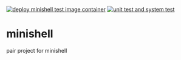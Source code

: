 
[![deploy minishell test image container](https://github.com/PalmNeko/minishell/actions/workflows/deploy-image.yml/badge.svg)](https://github.com/PalmNeko/minishell/actions/workflows/deploy-image.yml)
[![unit test and system test](https://github.com/PalmNeko/minishell/actions/workflows/test-project.yml/badge.svg)](https://github.com/PalmNeko/minishell/actions/workflows/test-project.yml)

# minishell
pair project for minishell

